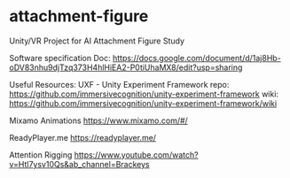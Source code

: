 # attachment-figure
Unity/VR Project for AI Attachment Figure Study

Software specification Doc:
https://docs.google.com/document/d/1aj8Hb-oDV83nhu9djTzq373H4hlHiEA2-P0tiUhaMX8/edit?usp=sharing


Useful Resources:
UXF - Unity Experiment Framework
repo: https://github.com/immersivecognition/unity-experiment-framework
wiki: https://github.com/immersivecognition/unity-experiment-framework/wiki

Mixamo Animations
https://www.mixamo.com/#/

ReadyPlayer.me
https://readyplayer.me/

Attention Rigging
https://www.youtube.com/watch?v=Htl7ysv10Qs&ab_channel=Brackeys
